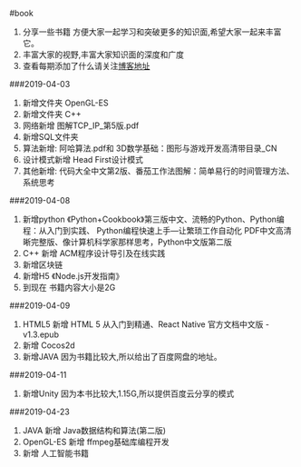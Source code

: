 #book
1. 分享一些书籍  方便大家一起学习和突破更多的知识面,希望大家一起来丰富它。
2. 丰富大家的视野,丰富大家知识面的深度和广度
3. 查看每期添加了什么请关注[博客地址](https://www.jianshu.com/p/0bff9ddedd35)

###2019-04-03
1. 新增文件夹 OpenGL-ES
2. 新增文件夹 C++
3. 网络新增   图解TCP_IP_第5版.pdf
4. 新增SQL文件夹
5. 算法新增:   阿哈算法.pdf和 3D数学基础：图形与游戏开发高清带目录_CN
6. 设计模式新增 Head First设计模式
7. 其他新增: 代码大全中文第2版、番茄工作法图解：简单易行的时间管理方法、系统思考

###2019-04-08
1. 新增python  《Python+Cookbook》第三版中文、流畅的Python、Python编程：从入门到实践、 Python编程快速上手—让繁琐工作自动化 PDF中文高清晰完整版、像计算机科学家那样思考，Python中文版第二版
2. C++ 新增 ACM程序设计导引及在线实践
3. 新增区块链
4. 新增H5 《Node.js开发指南》
5. 到现在 书籍内容大小是2G


###2019-04-09
1. HTML5 新增 HTML 5 从入门到精通、React Native 官方文档中文版 - v1.3.epub
2. 新增 Cocos2d 
3. 新增JAVA 因为书籍比较大,所以给出了百度网盘的地址。

###2019-04-11
1. 新增Unity 因为本书比较大,1.15G,所以提供百度云分享的模式


###2019-04-23
1. JAVA 新增 Java数据结构和算法(第二版)
2. OpenGL-ES 新增 ffmpeg基础库编程开发
3. 新增 人工智能书籍